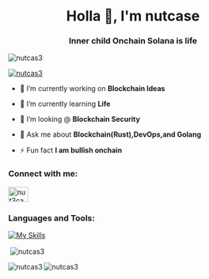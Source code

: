 <h1 align="center">Holla 👋, I'm nutcase</h1>
<h3 align="center">Inner child Onchain Solana is life</h3>

<p align="left"> <img src="https://komarev.com/ghpvc/?username=nutcas3&label=Profile%20views&color=0e75b6&style=flat&theme=Dracula" alt="nutcas3" /> </p>

<p align="left"> <a href="https://github.com/ryo-ma/github-profile-trophy"><img src="https://github-profile-trophy.vercel.app/?username=nutcas3&theme=Dracula" alt="nutcas3" /></a> </p>

- 🔭 I’m currently working on **Blockchain Ideas**

- 🌱 I’m currently learning **Life**

- 🤝 I’m looking @ **Blockchain Security**

- 💬 Ask me about **Blockchain(Rust),DevOps,and Golang**

- ⚡ Fun fact **I am bullish onchain**

<h3 align="left">Connect with me:</h3>
<p align="left">
<a href="https://twitter.com/nut3case" target="blank"><img align="center" src="https://raw.githubusercontent.com/rahuldkjain/github-profile-readme-generator/master/src/images/icons/Social/twitter.svg" alt="nut3case" height="30" width="40" /></a>
</p>

<h3 align="left">Languages and Tools:</h3>

[![My Skills](https://skillicons.dev/icons?i=aws,bash,go,rust,kubernetes,docker,mysql,nginx,postgres,ts,js,angular,react,figma,githubactions&perline=8)](https://skillicons.dev)

<p>&nbsp;<img align="center" src="https://github-readme-stats.vercel.app/api?username=nutcas3&show_icons=true&locale=en&theme=Dracula" alt="nutcas3" /></p>

<p><img align="left" src="https://github-readme-stats.vercel.app/api/top-langs?username=nutcas3&show_icons=true&locale=en&layout=compact&theme=Dracula" alt="nutcas3" /></p>
<p><img align="center" src="https://github-readme-streak-stats.herokuapp.com/?user=nutcas3&theme=Dracula" alt="nutcas3" /></p>

